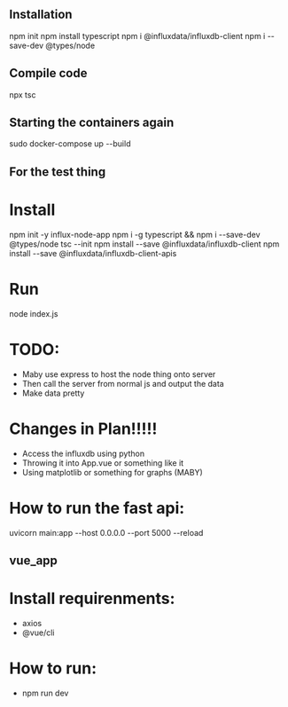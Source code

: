 ## Installation

npm init
npm install typescript
npm i @influxdata/influxdb-client
npm i --save-dev @types/node

## Compile code

npx tsc

## Starting the containers again

sudo docker-compose up --build

## For the test thing

# Install

npm init -y influx-node-app
npm i -g typescript && npm i --save-dev @types/node
tsc --init
npm install --save @influxdata/influxdb-client
npm install --save @influxdata/influxdb-client-apis

# Run

node index.js

# TODO:

- Maby use express to host the node thing onto server
- Then call the server from normal js and output the data
- Make data pretty

# Changes in Plan!!!!!

- Access the influxdb using python
- Throwing it into App.vue or something like it
- Using matplotlib or something for graphs (MABY)


# How to run the fast api:
uvicorn main:app --host 0.0.0.0 --port 5000 --reload

## vue_app
# Install requirenments:
* axios
* @vue/cli

# How to run:
* npm run dev
